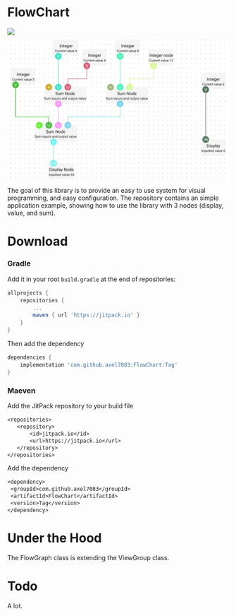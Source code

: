 # FlowChart
[![](https://jitpack.io/v/axel7083/FlowChart.svg)](https://jitpack.io/#axel7083/FlowChart)
![Screenshot](https://github.com/axel7083/FlowChart/blob/main/Screenshot.jpg)

The goal of this library is to provide an easy to use system for visual programming, and easy configuration. The repository contains an simple application example, showing how to use the library with 3 nodes (display, value, and sum).

# Download

### Gradle

Add it in your root `build.gradle` at the end of repositories:
```gradle
allprojects {
	repositories {
		...
		maven { url 'https://jitpack.io' }
	}
}
 ```
Then add the dependency
 ```gradle
dependencies {
	 implementation 'com.github.axel7083:FlowChart:Tag'
}
 ```

### Maeven
Add the JitPack repository to your build file
 ```Maeven
<repositories>
	<repository>
		<id>jitpack.io</id>
		<url>https://jitpack.io</url>
	</repository>
</repositories> 
 ```
Add the dependency
```
<dependency>
 <groupId>com.github.axel7083</groupId>
 <artifactId>FlowChart</artifactId>
 <version>Tag</version>
</dependency>
```

# Under the Hood

The FlowGraph class is extending the ViewGroup class.

# Todo

A lot.
